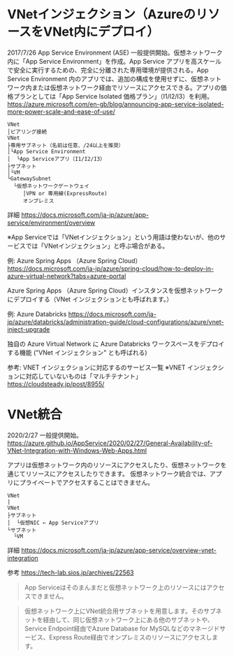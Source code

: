 
# VNetインジェクション（AzureのリソースをVNet内にデプロイ）

2017/7/26 App Service Environment (ASE) 一般提供開始。仮想ネットワーク内に「App Service Environment」を作成。App Service アプリを高スケールで安全に実行するための、完全に分離された専用環境が提供される。App Service Environment 内のアプリでは、追加の構成を使用せずに、仮想ネットワーク内または仮想ネットワーク経由でリソースにアクセスできる。アプリの価格プランとしては「App Service Isolated 価格プラン」（I1/I2/I3）を利用。
https://azure.microsoft.com/en-gb/blog/announcing-app-service-isolated-more-power-scale-and-ease-of-use/

```
VNet
│ピアリング接続
VNet
├専用サブネット（名前は任意、/24以上を推奨）
│└App Service Environment
│  └App Serviceアプリ（I1/I2/I3）
├サブネット
│└VM
└GatewaySubnet
  └仮想ネットワークゲートウェイ
     │VPN or 専用線(ExpressRoute)
     オンプレミス
```

詳細
https://docs.microsoft.com/ja-jp/azure/app-service/environment/overview

※App Serviceでは「VNetインジェクション」という用語は使わないが、他のサービスでは「VNetインジェクション」と呼ぶ場合がある。

例: Azure Spring Apps （Azure Spring Cloud）
https://docs.microsoft.com/ja-jp/azure/spring-cloud/how-to-deploy-in-azure-virtual-network?tabs=azure-portal

Azure Spring Apps （Azure Spring Cloud）インスタンスを仮想ネットワークにデプロイする（VNet インジェクションとも呼ばれます。）

例: Azure Databricks
https://docs.microsoft.com/ja-jp/azure/databricks/administration-guide/cloud-configurations/azure/vnet-inject-upgrade

独自の Azure Virtual Network に Azure Databricks ワークスペースをデプロイする機能 ("VNet インジェクション" とも呼ばれる) 

参考: VNET インジェクションに対応するのサービス一覧
※VNET インジェクションに対応していないものは「マルチテナント」
https://cloudsteady.jp/post/8955/

# VNet統合

2020/2/27 一般提供開始。
https://azure.github.io/AppService/2020/02/27/General-Availability-of-VNet-Integration-with-Windows-Web-Apps.html

アプリは仮想ネットワーク内のリソースにアクセスしたり、仮想ネットワークを通じてリソースにアクセスしたりできます。 仮想ネットワーク統合では、アプリにプライベートでアクセスすることはできません。


```
VNet
|
VNet
├サブネット
│  └仮想NIC ← App Serviceアプリ
└サブネット
  └VM
```

詳細
https://docs.microsoft.com/ja-jp/azure/app-service/overview-vnet-integration

参考
https://tech-lab.sios.jp/archives/22563

> App Serviceはそのまんまだと仮想ネットワーク上のリソースにはアクセスできません。

> 仮想ネットワーク上にVNet統合用サブネットを用意します。そのサブネットを経由して、同じ仮想ネットワーク上にある他のサブネットや、Service Endpoint経由でAzure Database for MySQLなどのマネージドサービス、Express Route経由でオンプレミスのリソースにアクセスします。

